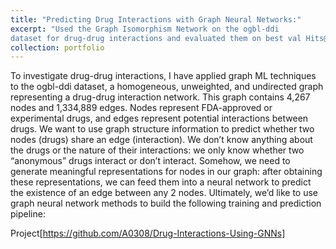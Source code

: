 ```yaml
---
title: "Predicting Drug Interactions with Graph Neural Networks:"
excerpt: "Used the Graph Isomorphism Network on the ogbl-ddi
dataset for drug-drug interactions and evaluated them on best val Hits@20 score over 2 runs"
collection: portfolio
---
```


To investigate drug-drug interactions, I have applied graph ML techniques to the ogbl-ddi dataset, a homogeneous, unweighted, and undirected graph representing a drug-drug interaction network. This graph contains 4,267 nodes and 1,334,889 edges. Nodes represent FDA-approved or experimental drugs, and edges represent potential interactions between drugs.
We want to use graph structure information to predict whether two nodes (drugs) share an edge (interaction). We don’t know anything about the drugs or the nature of their interactions: we only know whether two “anonymous” drugs interact or don’t interact. Somehow, we need to generate meaningful representations for nodes in our graph: after obtaining these representations, we can feed them into a neural network to predict the existence of an edge between any 2 nodes. Ultimately, we’d like to use graph neural network methods to build the following training and prediction pipeline:

Project[https://github.com/A0308/Drug-Interactions-Using-GNNs]